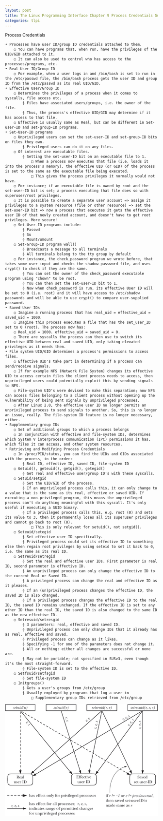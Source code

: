 ```yaml
---
layout: post
title: The Linux Programming Interface Chapter 9 Process Credentials Summary
categories: tlpi
---
```


Process Credentials

	• Processes have user ID/group ID credentials attached to them.
		○ You can have programs that, when run, have the privileges of the UID/GID attached to it.
		○ It can also be used to control who has access to the processes/programs, etc.
	• Real User ID/Group ID
		○ For example, when a user logs in and /bin/bash is set to run in the /etc/passwd file, the /bin/bash process gets the user ID and group ID from the /etc/passwd as its real UID/GID.
	• Effective User/Group ID
		○ Determines the privileges of a process when it comes to syscalls, file access etc.
			§ Files have associated users/groups, i.e. the owner of the file.
			§ Thus, the process's effective UID/GID may determine if it has access to that file.
		○ Effective is usually same as Real, but can be different in Set-user-ID and set-group-ID programs.
	• Set-User-ID programs
		○ Unprivileged users can set the set-user-ID and set-group-ID bits on files they own.
			§ Privileged users can do it on any files.
		○ Of interest are executable files.
			§ Setting the set-user-ID bit on an executable file to 1.
				□ When a process now executes that file (i.e. loads it into the process's memory), the effective UID (or GID) of the process is set to the same as the executable file being executed.
				□ This gives the process privileges it normally would not have.
		○ For instance; if an executable file is owned by root and the set-user-ID bit is set; a process executing that file does so with superuser/root privileges.
		○ It is possible to create a separate user account => assign it privileges to a system resource (file or other resource) => set the set-user-ID bit => now a process that executes it gets the effective user ID of that newly created account, and doesn't have to get root privileges. More secure!
		○ Set-User-ID programs include:
			§ Passwd
			§ Su
			§ Mount/umount
		○ Set-Group-ID program wall()
			§ Broadcasts a message to all terminals
			§ All terminals belong to the tty group by default
		○ For instance, the check_password program we wrote before, that takes some user input and checks the shadow password file, and uses crypt() to check if they are the same.
			§ You can set the owner of the check_password executable program using "chown" to be root.
			§ You can then set the set-user-ID bit to 1.
			§ Now when check_password is run, its effective User ID will be set to 0 (i.e. root) and it will have access to /etc/shadow passwords and will be able to use crypt() to compare user-supplied password.
	• Saved User IDs
		○ Imagine a running process that has real_uid = effective_uid = saved_uid = 1000.
		○ Imagine this process executes a file that has the set_user_ID set to 0 (root). The process now has:
		○ Real_uid = 1000. effective_uid = saved_uid = 0.
		○ There are syscalls the process can then use to switch its effective UID between real and saved UID, only taking elevated privileges as it needs them.
	• File system UID/GID determines a process's permissions to access files.
		○ Effective UID's take part in determining if a process can send/receive signals.
		○ If for example NFS (Network File System) changes its effective UID to access certain files the client process needs to access, then unprivileged users could potentially exploit this by sending signals to NFS.
		○ File-system UID's were devised to make this separation; now NFS can access files belonging to a client process without opening up the vulnerability of being sent signals by unprivileged processes.
		○ After Linux 2.0, the effective user ID no longer permits an unprivileged process to send signals to another. So, this is no longer an issue, really. The file-system ID feature is no longer necessary, either.
	• Supplementary group IDs
		○ Set of additional groups to which a process belongs
		○ In conjunction with effective and file-system IDs, determines which System V interprocess communication (IPC) permissions it has, which files it can access, and other system resources.
	• Retrieving and Modifying Process Credentials
		○ In /proc/PID/status, you can find the UIDs and GIDs associated with the process, in the order:
			§ Real ID, effective ID, saved ID, file-system ID
		○ Getuid(), geteuid(), getgid(), getegid()
			§ Get real and effective user/group ID's with these syscalls.
		○ Setuid/setgid
			§ Set the UID/GID of the process.
			§ If an unprivileged process calls this, it can only change to a value that is the same as its real, effective or saved UID. If executing a non-privileged program, this means the unprivileged process can't do anything meaningful with this syscall. It's only useful if executing a SUID binary.
			§ If a privileged process calls this, e.g. root (0) and sets its value to 3, then it permanently loses all its superuser privileges and cannot go back to root (0).
				□ This is only relevant for setuid(), not setgid().
		○ Seteuid/setegid
			§ Set effective user ID specifically.
			§ Privileged process could set its effective ID to something else then regain root privileges by using seteid to set it back to 0, i.e. the same as its real ID.
		○ Setreuid/setregid
			§ Set the real and effective user IDs. First parameter is real ID, second parameter is effective ID.
			§ An unprivileged process can only change the effective ID to the current Real or Saved ID.
			§ A privileged process can change the real and effective ID as it pleases.
			§ If an (un)privileged process changes the effective ID, the saved ID is also changed.
			§ If a privileged process changes the effective ID to the real ID, the saved ID remains unchanged. If the effective ID is set to any other ID than the real ID, the saved ID is also changed to the same ID as the new effective ID.
		○ Setresuid/setresgid
			§ 3 parameters: real, effective and saved ID.
			§ Unprivileged process can only change IDs that it already has as real, effective and saved.
			§ Privileged process can change as it likes.
			§ Specifying -1 for one of the parameters does not change it.
			§ All or nothing: either all changes are successful or none are.
			§ May not be portable; not specified in SUSv3, even though it's the most straight-forward.
			§ File-system ID is set to the effective ID.
		○ Setfsuid/setfsgid
			§ Set file-system ID
		○ Initgroups()
			§ Gets a user's groups from /etc/group
			§ Usually employed by programs that log a user in
				□ Supplementary group IDs retrieved from /etc/group

![Image](/docs/assets/images/tlpi-ch9/tlpi-ch9-1.jpg)